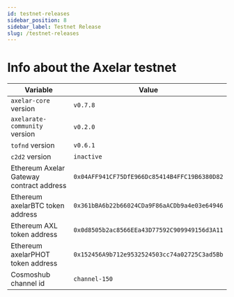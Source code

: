 ```yaml
---
id: testnet-releases
sidebar_position: 8
sidebar_label: Testnet Release
slug: /testnet-releases
---
```


# Info about the Axelar testnet

Variable  | Value
------------- | -------------
`axelar-core` version | `v0.7.8`
`axelarate-community` version | `v0.2.0`
`tofnd` version | `v0.6.1`
`c2d2` version | `inactive`
Ethereum Axelar Gateway contract address | `0x04AFF941CF75DfE966Dc85414B4FFC19B6380D82`
Ethereum axelarBTC token address | `0x361bBA6b22b66024CDa9F86aACDb9a4e03e64946`
Ethereum AXL token address | `0x0d8505b2ac8566EEa43D77592C909949156d3A11`
Ethereum axelarPHOT token address | `0x152456A9b712e9532524503cc74a02725C3ad5Bb`
Cosmoshub channel id | `channel-150`
